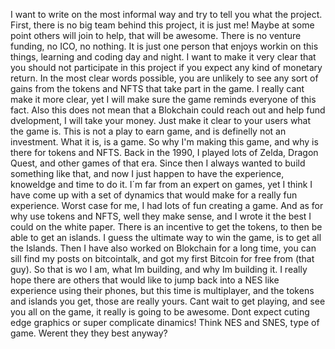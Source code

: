 I want to write on the most informal way and try to tell you what the project. First, there is no big team behind this project, it is just me! Maybe at some point others will join to help, that will be awesome. There is no venture funding, no ICO, no nothing. It is just one person that enjoys workin on this things, learning and coding day and night. I want to make it very clear that you should not participate in this project if you expect any kind of monetary return. In the most clear words possible, you are unlikely to see any sort of gains from the tokens and NFTS that take part in the game. I really cant make it more clear, yet I will make sure the game reminds everyone of this fact. Also this does not mean that a Blokchain could reach out and help fund dvelopment, I will take your money. Just make it clear to your users what the game is.  This is not a play to earn game, and is definelly not an investment. What it is, is a game. So why I'm making this game, and why is there for tokens and NFTS. Back in the 1990, I played lots of Zelda, Dragon Quest, and other games of that era. Since then I always wanted to build something like that, and now I just happen to have the experience, knoweldge and time to do it. I´m far from an expert on games, yet I think I have come up with a set of dynamics that would make for a really fun experience. Worst case for me, I had lots of fun creating a game. And as for why use tokens and NFTS, well they make sense, and I wrote it the best I could on the white paper. There is an incentive to get the tokens, to then be able to get an islands. I guess the ultimate way to win the game, is to get all the Islands. Then I have also worked on Blokchain for a long time, you can sill find my posts on bitcointalk, and got my first Bitcoin for free from (that guy).  So that is wo I am, what Im building, and why Im building it. I really hope there are others that would like to jump back into a NES like experience using their phones, but this time is multiplayer, and the tokens and islands you get, those are really yours. Cant wait to get playing, and see you all on the game, it really is going to be awesome.  Dont expect cuting edge graphics or super complicate dinamics! Think NES and SNES, type of game. Werent they they best anyway?
